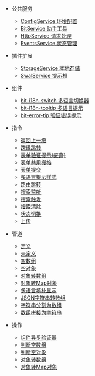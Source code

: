 - 公共服务
  - [ConfigService 环境配置](zh-cn/common/config-service)
  - [BitService 助手工具](zh-cn/common/bit-service)
  - [HttpService 请求处理](zh-cn/common/http-service)
  - [EventsService 状态管理](zh-cn/common/events-service)

- 插件扩展
  - [StorageService 本地存储](zh-cn/plugin/storage-service)
  - [SwalService 提示框](zh-cn/plugin/swal-service)

- 组件
  - [bit-i18n-switch 多语言切换器](zh-cn/component/bit-i18n-switch)
  - [bit-i18n-tooltip 多语言提示](zh-cn/component/bit-i18n-tooltip)
  - [bit-error-tip 验证错误提示](zh-cn/component/bit-error-tip)

- 指令
  - [返回上一级](zh-cn/directive/bit-back)
  - [跨级跳转](zh-cn/directive/bit-cross-level)
  - [~~表单验证提示(废弃)~~](zh-cn/directive/bit-explain)
  - [表单共用栅格](zh-cn/directive/bit-form-col)
  - [表单提交](zh-cn/directive/bit-form-submit)
  - [多语言提示样式](zh-cn/directive/bit-i18n-tips-style)
  - [路由跳转](zh-cn/directive/bit-open)
  - [搜索监听](zh-cn/directive/bit-search-change)
  - [搜索触发](zh-cn/directive/bit-search-start)
  - [搜索清除](zh-cn/directive/bit-search-clear)
  - [状态切换](zh-cn/directive/bit-status-change)
  - [上传](zh-cn/directive/bit-upload)

- 管道
  - [定义](zh-cn/pipe/defined)
  - [未定义](zh-cn/pipe/undefined)
  - [空数组](zh-cn/pipe/empty-array)
  - [空对象](zh-cn/pipe/empty-object)
  - [对象转数组](zh-cn/pipe/object-to-array)
  - [对象转Map对象](zh-cn/pipe/object-to-map)
  - [多语言填补显示](zh-cn/pipe/json-chose)
  - [JSON字符串转数组](zh-cn/pipe/json-parse)
  - [字符串分割为数组](zh-cn/pipe/split)
  - [数组拼接为字符串](zh-cn/pipe/join)

- 操作
  - [组件异步验证器](zh-cn/operate/async-validator)
  - [判断空数组](zh-cn/operate/empty-array)
  - [判断空对象](zh-cn/operate/empty-object)
  - [对象转数组](zh-cn/operate/object-to-array)
  - [对象转Map对象](zh-cn/operate/object-to-map)